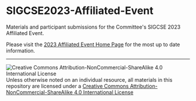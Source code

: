 # SIGCSE2023-Affiliated-Event
Materials and participant submissions for the Committee's SIGCSE 2023 Affiliated Event.

Please visit the [2023 Affiliated Event Home Page](https://computing-in-the-liberal-arts.github.io/SIGCSE2023-Affiliated-Event/) for the most up to date information.
___
![Creative Commons Attribution-NonCommercial-ShareAlike 4.0 International License](https://i.creativecommons.org/l/by-nc-sa/4.0/88x31.png "Creative Commons Attribution-NonCommercial-ShareAlike 4.0 International License") Unless otherwise noted on an individual resource, all materials in this repository are licensed under a [Creative Commons Attribution-NonCommercial-ShareAlike 4.0 International License](http://creativecommons.org/licenses/by-nc-sa/4.0/)
